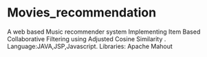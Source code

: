# Movies_recommendation
A web based Music recommender system Implementing Item Based Collaborative Filtering using
Adjusted Cosine Similarity .
Language:JAVA,JSP,Javascript.
Libraries: Apache Mahout
